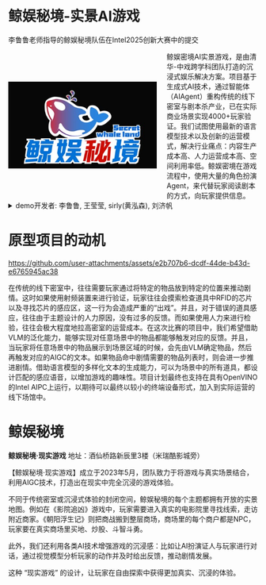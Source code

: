 # 鲸娱秘境-实景AI游戏

李鲁鲁老师指导的鲸娱秘境队伍在Intel2025创新大赛中的提交


<div style="display: flex; align-items: center;">
  <div style="flex: 0 0 300px;">
    <img src="asset/images/鲸娱秘境1.jpg" style="width: 300px;">
  </div>
  <div style="flex: 1; padding-left: 20px;">
    <!-- 在这里添加右侧文本内容 -->
    鲸娱密境AI实景游戏，是由清华-中戏跨学科团队打造的沉浸式娱乐解决方案。项目基于生成式AI技术，通过智能体（AIAgent）重构传统的线下密室与剧本杀产业，已在实际商业场景实现4000+玩家验证。我们试图使用最新的语言模型技术以及创新的运营模式，解决行业痛点：内容生产成本高、人力运营成本高、空间利用率低。鲸娱密境在游戏流程中，使用大量的角色扮演Agent，来代替玩家阅读剧本的方式，向玩家提供信息。
  </div>
</div>

<details>
<summary>demo开发者: 李鲁鲁, 王莹莹, sirly(黄泓森), 刘济帆</summary>
- 李鲁鲁负责了gradio大部分的交互和api连接
- 王莹莹实现了从vlm中抽取物体 并且根据物体生成角色台词
- 刘济帆提供了角色的剧情设计
- Sirly完成了OpenVINO的部署
</details>

# 原型项目的动机



https://github.com/user-attachments/assets/e2b707b6-dcdf-44de-b43d-e6765945ac38



在传统的线下密室中，往往需要玩家通过将特定的物品放到特定的位置来推动剧情。这时如果使用射频装置来进行验证，玩家往往会摸索检查道具中RFID的芯片以及寻找芯片的感应区，这一行为会造成严重的“出戏”。并且，对于错误的道具感应，往往由于主题设计的人力原因，没有过多的反馈。而如果使用人力来进行检验，往往会极大程度地拉高密室的运营成本。在这次比赛的项目中，我们希望借助VLM的泛化能力，能够实现对任意场景中的物品都能够触发对应的反馈。并且，当玩家将任意场景中的物品展示到场景区域的时候，会先由VLM确定物品，然后再触发对应的AIGC的文本。如果物品命中剧情需要的物品列表时，则会进一步推进剧情。借助语言模型的多样化文本的生成能力，可以为场景中的所有道具，都设计匹配的感应语音，以增加游戏的趣味性。项目计划最终也支持在具有OpenVINO的Intel AIPC上运行，以期待可以最终以较小的终端设备形式，加入到实际运营的线下场馆中。



# 鲸娱秘境

**鲸娱秘境·现实游戏**  地址：酒仙桥路新辰里3楼（米瑞酷影城旁）

【鲸娱秘境·现实游戏】成立于2023年5月，团队致力于将游戏与真实场景结合，利用AIGC技术，打造出在现实中完全沉浸的游戏体验。

不同于传统密室或沉浸式体验的封闭空间，鲸娱秘境的每个主题都拥有开放的实景地图。例如在《影院追凶》游戏中，玩家需要进入真实的电影院里寻找线索，走访附近商家。《朝阳浮生记》则把商战搬到整层商场，商场里的每个商户都是NPC，玩家要在真实商场里买地、炒股、斗智斗勇。


此外，我们还利用各类AI技术增强游戏的沉浸感：比如让AI扮演证人与玩家进行对话，通过视觉模型分析玩家的动作并及时给出反馈，推动剧情发展。


这种 “现实游戏” 的设计，让玩家在自由探索中获得更加真实、沉浸的体验。

